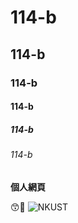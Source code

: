 # 114-b
## 114-b
### 114-b
#### 114-b
##### 114-b
###### 114-b


**個人網頁**

😙🐶
![NKUST](182513879.png)
